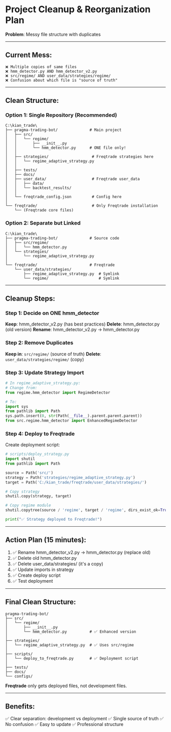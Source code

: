# Project Cleanup & Reorganization Plan

**Problem**: Messy file structure with duplicates

---

## Current Mess:

```
❌ Multiple copies of same files
❌ hmm_detector.py AND hmm_detector_v2.py
❌ src/regime/ AND user_data/strategies/regime/
❌ Confusion about which file is "source of truth"
```

---

## Clean Structure:

### Option 1: Single Repository (Recommended)

```
C:\kian_trade\
├── pragma-trading-bot/              # Main project
│   ├── src/
│   │   └── regime/
│   │       ├── __init__.py
│   │       └── hmm_detector.py      # ONE file only!
│   │
│   ├── strategies/                   # Freqtrade strategies here
│   │   └── regime_adaptive_strategy.py
│   │
│   ├── tests/
│   ├── docs/
│   ├── user_data/                    # Freqtrade user_data
│   │   ├── data/
│   │   └── backtest_results/
│   │
│   └── freqtrade_config.json         # Config here
│
└── freqtrade/                        # Only Freqtrade installation
    └── (Freqtrade core files)
```

### Option 2: Separate but Linked

```
C:\kian_trade\
├── pragma-trading-bot/              # Source code
│   ├── src/regime/
│   │   └── hmm_detector.py
│   └── strategies/
│       └── regime_adaptive_strategy.py
│
└── freqtrade/                       # Freqtrade
    └── user_data/strategies/
        ├── regime_adaptive_strategy.py  # Symlink
        └── regime/                      # Symlink
```

---

## Cleanup Steps:

### Step 1: Decide on ONE hmm_detector

**Keep**: hmm_detector_v2.py (has best practices)
**Delete**: hmm_detector.py (old version)
**Rename**: hmm_detector_v2.py → hmm_detector.py

### Step 2: Remove Duplicates

**Keep in**: `src/regime/` (source of truth)
**Delete**: `user_data/strategies/regime/` (copy)

### Step 3: Update Strategy Import

```python
# In regime_adaptive_strategy.py:
# Change from:
from regime.hmm_detector import RegimeDetector

# To:
import sys
from pathlib import Path
sys.path.insert(0, str(Path(__file__).parent.parent.parent))
from src.regime.hmm_detector import EnhancedRegimeDetector
```

### Step 4: Deploy to Freqtrade

Create deployment script:
```python
# scripts/deploy_strategy.py
import shutil
from pathlib import Path

source = Path('src/')
strategy = Path('strategies/regime_adaptive_strategy.py')
target = Path('C:/kian_trade/freqtrade/user_data/strategies/')

# Copy strategy
shutil.copy(strategy, target)

# Copy regime module
shutil.copytree(source / 'regime', target / 'regime', dirs_exist_ok=True)

print("✅ Strategy deployed to Freqtrade!")
```

---

## Action Plan (15 minutes):

1. ✅ Rename hmm_detector_v2.py → hmm_detector.py (replace old)
2. ✅ Delete old hmm_detector.py
3. ✅ Delete user_data/strategies/ (it's a copy)
4. ✅ Update imports in strategy
5. ✅ Create deploy script
6. ✅ Test deployment

---

## Final Clean Structure:

```
pragma-trading-bot/
├── src/
│   └── regime/
│       ├── __init__.py
│       └── hmm_detector.py          # ✅ Enhanced version
│
├── strategies/
│   └── regime_adaptive_strategy.py  # ✅ Uses src/regime
│
├── scripts/
│   └── deploy_to_freqtrade.py       # ✅ Deployment script
│
├── tests/
├── docs/
└── configs/
```

**Freqtrade** only gets deployed files, not development files.

---

## Benefits:

✅ Clear separation: development vs deployment
✅ Single source of truth
✅ No confusion
✅ Easy to update
✅ Professional structure
